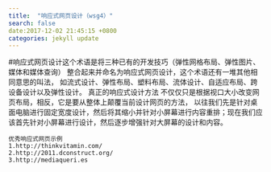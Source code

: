 ```yaml
---
title:  "响应式网页设计（wsg4）"
search: false
date:2017-12-02 21:45:15 +0800
categories: jekyll update
---
```


#响应式网页设计这个术语是将三种已有的开发技巧（弹性网格布局、弹性图片、媒体和媒体查询）
整合起来并命名为响应式网页设计，这个术语还有一堆其他相同意思的叫法，
如流式设计、弹性布局、塑料布局、流体设计、自适应布局、跨设备设计以及弹性设计。
真正的响应式设计方法 不仅仅只是根据视口大小改变网页布局，相反，它是要从整体上颠覆当前设计网页的方法，
以往我们先是针对桌面电脑进行固定宽度设计，然后将其缩小并针对小屏幕进行内容重排；现在我们应该首先针对小屏幕进行设计，然后逐步增强针对大屏幕的设计和内容。
```
优秀响应式网页示例
1.http://thinkvitamin.com/
2.http://2011.dconstruct.org/
3.http://mediaqueri.es

```